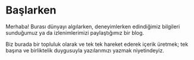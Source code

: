 # Başlarken

Merhaba! Burası dünyayı algılarken, deneyimlerken edindiğimiz bilgileri sunduğumuz ya da izlenimlerimizi paylaştığımız bir blog.

Biz burada bir topluluk olarak ve tek tek hareket ederek içerik üretmek; tek başına ve birliktelik duygusuyla yazılarımızı yazmak niyetindeyiz.